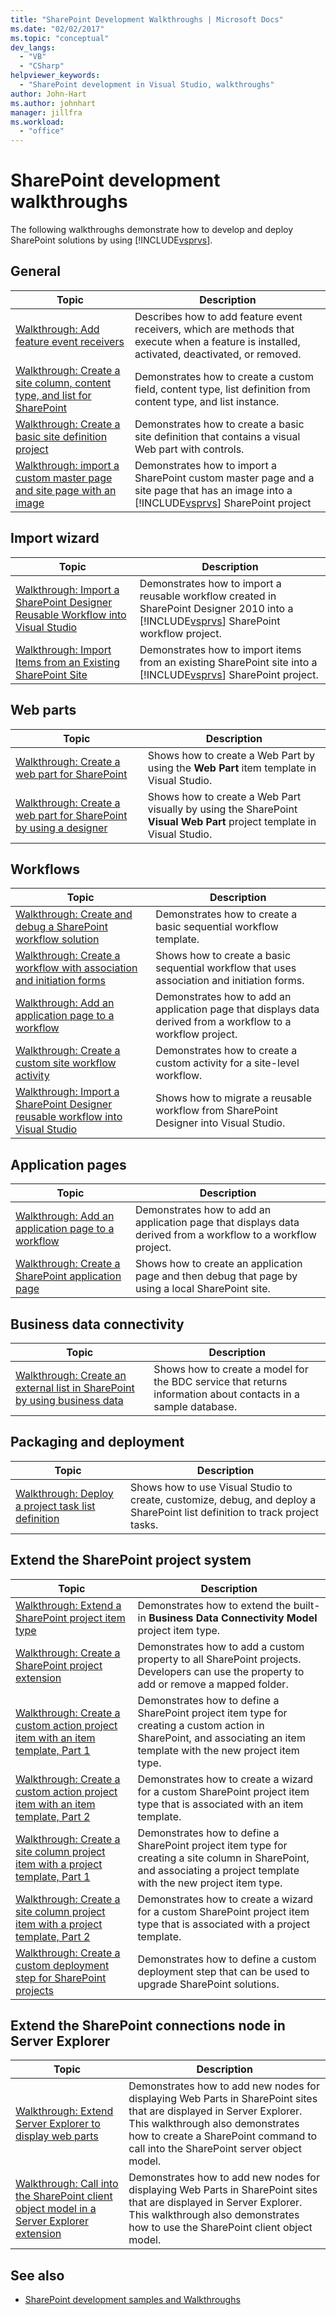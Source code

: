 ```yaml
---
title: "SharePoint Development Walkthroughs | Microsoft Docs"
ms.date: "02/02/2017"
ms.topic: "conceptual"
dev_langs:
  - "VB"
  - "CSharp"
helpviewer_keywords:
  - "SharePoint development in Visual Studio, walkthroughs"
author: John-Hart
ms.author: johnhart
manager: jillfra
ms.workload:
  - "office"
---
```

# SharePoint development walkthroughs
  The following walkthroughs demonstrate how to develop and deploy SharePoint solutions by using [!INCLUDE[vsprvs](../sharepoint/includes/vsprvs-md.md)].

## General

|Topic|Description|
|-----------|-----------------|
|[Walkthrough: Add feature event receivers](../sharepoint/walkthrough-add-feature-event-receivers.md)|Describes how to add feature event receivers, which are methods that execute when a feature is installed, activated, deactivated, or removed.|
|[Walkthrough: Create a site column, content type, and list for SharePoint](../sharepoint/walkthrough-create-a-site-column-content-type-and-list-for-sharepoint.md)|Demonstrates how to create a custom field, content type, list definition from content type, and list instance.|
|[Walkthrough: Create a basic site definition project](../sharepoint/walkthrough-create-a-basic-site-definition-project.md)|Demonstrates how to create a basic site definition that contains a visual Web part with controls.|
|[Walkthrough: import a custom master page and site page with an image](../sharepoint/walkthrough-import-a-custom-master-page-and-site-page-with-an-image.md)|Demonstrates how to import a SharePoint custom master page and a site page that has an image into a [!INCLUDE[vsprvs](../sharepoint/includes/vsprvs-md.md)] SharePoint project|

## Import wizard

|Topic|Description|
|-----------|-----------------|
|[Walkthrough: Import a SharePoint Designer Reusable Workflow into Visual Studio](../sharepoint/walkthrough-import-a-sharepoint-designer-reusable-workflow-into-visual-studio.md)|Demonstrates how to import a reusable workflow created in SharePoint Designer 2010 into a [!INCLUDE[vsprvs](../sharepoint/includes/vsprvs-md.md)] SharePoint workflow project.|
|[Walkthrough: Import Items from an Existing SharePoint Site](../sharepoint/walkthrough-import-items-from-an-existing-sharepoint-site.md)|Demonstrates how to import items from an existing SharePoint site into a [!INCLUDE[vsprvs](../sharepoint/includes/vsprvs-md.md)] SharePoint project.|

## Web parts

|Topic|Description|
|-----------|-----------------|
|[Walkthrough: Create a web part for SharePoint](../sharepoint/walkthrough-creating-a-web-part-for-sharepoint.md)|Shows how to create a Web Part by using the **Web Part** item template in Visual Studio.|
|[Walkthrough: Create a web part for SharePoint by using a designer](../sharepoint/walkthrough-creating-a-web-part-for-sharepoint-by-using-a-designer.md)|Shows how to create a Web Part visually by using the SharePoint **Visual Web Part** project template in Visual Studio.|

## Workflows

|Topic|Description|
|-----------|-----------------|
|[Walkthrough: Create and debug a SharePoint workflow solution](../sharepoint/walkthrough-creating-and-debugging-a-sharepoint-workflow-solution.md)|Demonstrates how to create a basic sequential workflow template.|
|[Walkthrough: Create a workflow with association and initiation forms](../sharepoint/walkthrough-creating-a-workflow-with-association-and-initiation-forms.md)|Shows how to create a basic sequential workflow that uses association and initiation forms.|
|[Walkthrough: Add an application page to a workflow](../sharepoint/walkthrough-add-an-application-page-to-a-workflow.md)|Demonstrates how to add an application page that displays data derived from a workflow to a workflow project.|
|[Walkthrough: Create a custom site workflow activity](../sharepoint/walkthrough-create-a-custom-site-workflow-activity.md)|Demonstrates how to create a custom activity for a site-level workflow.|
|[Walkthrough: Import a SharePoint Designer reusable workflow into Visual Studio](../sharepoint/walkthrough-import-a-sharepoint-designer-reusable-workflow-into-visual-studio.md)|Shows how to migrate a reusable workflow from SharePoint Designer into Visual Studio.|

## Application pages

|Topic|Description|
|-----------|-----------------|
|[Walkthrough: Add an application page to a workflow](../sharepoint/walkthrough-add-an-application-page-to-a-workflow.md)|Demonstrates how to add an application page that displays data derived from a workflow to a workflow project.|
|[Walkthrough: Create a SharePoint application page](../sharepoint/walkthrough-creating-a-sharepoint-application-page.md)|Shows how to create an application page and then debug that page by using a local SharePoint site.|

## Business data connectivity

|Topic|Description|
|-----------|-----------------|
|[Walkthrough: Create an external list in SharePoint by using business data](../sharepoint/walkthrough-creating-an-external-list-in-sharepoint-by-using-business-data.md)|Shows how to create a model for the BDC service that returns information about contacts in a sample database.|

## Packaging and deployment

|Topic|Description|
|-----------|-----------------|
|[Walkthrough: Deploy a project task list definition](../sharepoint/walkthrough-deploying-a-project-task-list-definition.md)|Shows how to use Visual Studio to create, customize, debug, and deploy a SharePoint list definition to track project tasks.|

## Extend the SharePoint project system

|Topic|Description|
|-----------|-----------------|
|[Walkthrough: Extend a SharePoint project item type](../sharepoint/walkthrough-extending-a-sharepoint-project-item-type.md)|Demonstrates how to extend the built-in **Business Data Connectivity Model** project item type.|
|[Walkthrough: Create a SharePoint project extension](../sharepoint/walkthrough-creating-a-sharepoint-project-extension.md)|Demonstrates how to add a custom property to all SharePoint projects. Developers can use the property to add or remove a mapped folder.|
|[Walkthrough: Create a custom action project item with an item template, Part 1](../sharepoint/walkthrough-creating-a-custom-action-project-item-with-an-item-template-part-1.md)|Demonstrates how to define a SharePoint project item type for creating a custom action in SharePoint, and associating an item template with the new project item type.|
|[Walkthrough: Create a custom action project item with an item template, Part 2](../sharepoint/walkthrough-creating-a-custom-action-project-item-with-an-item-template-part-2.md)|Demonstrates how to create a wizard for a custom SharePoint project item type that is associated with an item template.|
|[Walkthrough: Create a site column project item with a project template, Part 1](../sharepoint/walkthrough-creating-a-site-column-project-item-with-a-project-template-part-1.md)|Demonstrates how to define a SharePoint project item type for creating a site column in SharePoint, and associating a project template with the new project item type.|
|[Walkthrough: Create a site column project item with a project template, Part 2](../sharepoint/walkthrough-creating-a-site-column-project-item-with-a-project-template-part-2.md)|Demonstrates how to create a wizard for a custom SharePoint project item type that is associated with a project template.|
|[Walkthrough: Create a custom deployment step for SharePoint projects](../sharepoint/walkthrough-creating-a-custom-deployment-step-for-sharepoint-projects.md)|Demonstrates how to define a custom deployment step that can be used to upgrade SharePoint solutions.|

## Extend the SharePoint connections node in Server Explorer

|Topic|Description|
|-----------|-----------------|
|[Walkthrough: Extend Server Explorer to display web parts](../sharepoint/walkthrough-extending-server-explorer-to-display-web-parts.md)|Demonstrates how to add new nodes for displaying Web Parts in SharePoint sites that are displayed in Server Explorer. This walkthrough also demonstrates how to create a SharePoint command to call into the SharePoint server object model.|
|[Walkthrough: Call into the SharePoint client object model in a Server Explorer extension](../sharepoint/walkthrough-calling-into-the-sharepoint-client-object-model-in-a-server-explorer-extension.md)|Demonstrates how to add new nodes for displaying Web Parts in SharePoint sites that are displayed in Server Explorer. This walkthrough also demonstrates how to use the SharePoint client object model.|

## See also
- [SharePoint development samples and Walkthroughs](../sharepoint/sharepoint-development-samples-and-walkthroughs.md)

